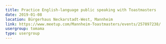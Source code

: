 ```yaml
---
title: Practice English-language public speaking with Toastmasters
date: 2019-01-08
location: Bürgerhaus Neckarstadt-West, Mannheim
link: https://www.meetup.com/Mannheim-Toastmasters/events/257897238/
usergroup: tomama
type: usergroup
---
```

